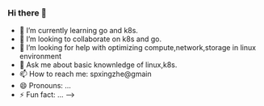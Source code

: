 ### Hi there 👋

- 🌱 I’m currently learning go and k8s.
- 👯 I’m looking to collaborate on k8s and go.
- 🤔 I’m looking for help with optimizing compute,network,storage in linux environment
- 💬 Ask me about basic knownledge of linux,k8s.
- 📫 How to reach me: spxingzhe@gmain
- 😄 Pronouns: ...
- ⚡ Fun fact: ...
-->
